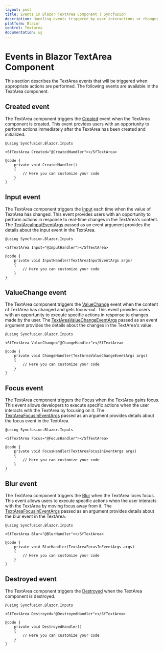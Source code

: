 ```yaml
---
layout: post
title: Events in Blazor TextArea Component | Syncfusion
description: Handling events triggered by user interactions or changes of the Syncfusion Blazor Textarea component and much more.
platform: Blazor
control: Textarea
documentation: ug
---
```


# Events in Blazor TextArea Component

This section describes the TextArea events that will be triggered when appropriate actions are performed. The following events are available in the TextArea component.

## Created event

The TextArea component triggers the [Created](https://help.syncfusion.com/cr/blazor/Syncfusion.Blazor.Inputs.SfTextArea.html#Syncfusion_Blazor_Inputs_SfTextArea_Created) event when the TextArea component is created. This event provides users with an opportunity to perform actions immediately after the TextArea has been created and initialized.

```cshtml
@using Syncfusion.Blazor.Inputs

<SfTextArea Created="@CreatedHandler"></SfTextArea>

@code {
    private void CreatedHandler()
    {
        // Here you can customize your code
    }
}
```

## Input event

The TextArea component triggers the [Input](https://help.syncfusion.com/cr/blazor/Syncfusion.Blazor.Inputs.SfTextArea.html#Syncfusion_Blazor_Inputs_SfTextArea_Input) each time when the value of TextArea has changed. This event provides users with an opportunity to perform actions in response to real-time changes in the TextArea's content.
The [TextAreaInputEventArgs](https://help.syncfusion.com/cr/blazor/Syncfusion.Blazor.Inputs.TextAreaInputEventArgs.html) passed as an event argument provides the details about the input event in the TextArea.

```cshtml
@using Syncfusion.Blazor.Inputs

<SfTextArea Input="@InputHandler"></SfTextArea>

@code {
    private void InputHandler(TextAreaInputEventArgs args)
    {
        // Here you can customize your code
    }
}
```

## ValueChange event

The TextArea component triggers the [ValueChange](https://help.syncfusion.com/cr/blazor/Syncfusion.Blazor.Inputs.SfTextArea.html#Syncfusion_Blazor_Inputs_SfTextArea_ValueChange) event when the content of TextArea has changed and gets focus-out. This event provides users with an opportunity to execute specific actions in response to changes made by the user.
The [TextAreaValueChangeEventArgs](https://help.syncfusion.com/cr/blazor/Syncfusion.Blazor.Inputs.TextAreaValueChangeEventArgs.html) passed as an event argument provides the details about the changes in the TextArea's value.

```cshtml
@using Syncfusion.Blazor.Inputs

<SfTextArea ValueChange="@ChangeHandler"></SfTextArea>

@code {
    private void ChangeHandler(TextAreaValueChangeEventArgs args)
    {
        // Here you can customize your code
    }
}
```

## Focus event

The TextArea component triggers the [Focus](https://help.syncfusion.com/cr/blazor/Syncfusion.Blazor.Inputs.SfTextArea.html#Syncfusion_Blazor_Inputs_SfTextArea_Focus ) when the TextArea gains focus. This event allows developers to execute specific actions when the user interacts with the TextArea by focusing on it.
The [TextAreaFocusInEventArgs](https://help.syncfusion.com/cr/blazor/Syncfusion.Blazor.Inputs.TextAreaFocusInEventArgs.html) passed as an argument provides details about the focus event in the TextArea.

```cshtml
@using Syncfusion.Blazor.Inputs

<SfTextArea Focus="@FocusHandler"></SfTextArea>

@code {
    private void FocusHandler(TextAreaFocusInEventArgs args)
    {
        // Here you can customize your code
    }
}
```

## Blur event

The TextArea component triggers the [Blur](https://help.syncfusion.com/cr/blazor/Syncfusion.Blazor.Inputs.SfTextArea.html#Syncfusion_Blazor_Inputs_SfTextArea_Blur) when the TextArea loses focus. This event allows users to execute specific actions when the user interacts with the TextArea by moving focus away from it.
The [TextAreaFocusInEventArgs](https://help.syncfusion.com/cr/blazor/Syncfusion.Blazor.Inputs.TextAreaFocusOutEventArgs.html) passed as an argument provides details about the blur event in the TextArea.

```cshtml
@using Syncfusion.Blazor.Inputs

<SfTextArea Blur="@BlurHandler"></SfTextArea>

@code {
    private void BlurHandler(TextAreaFocusInEventArgs args)
    {
        // Here you can customize your code
    }
}
```

## Destroyed event

The TextArea component triggers the [Destroyed](https://help.syncfusion.com/cr/blazor/Syncfusion.Blazor.Inputs.SfTextArea.html#Syncfusion_Blazor_Inputs_SfTextArea_Destroyed) when the TextArea component is destroyed.

```cshtml
@using Syncfusion.Blazor.Inputs

<SfTextArea Destroyed="@DestroyedHandler"></SfTextArea>

@code {
    private void DestroyedHandler()
    {
        // Here you can customize your code
    }
}
```